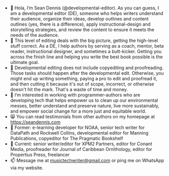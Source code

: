 - 👋 Hola, I’m Sean Dennis (@developmental-editor). As you can guess, I am a developmental editor (DE), someone who helps writers understand their audience, organize their ideas, develop outlines and content outlines (yes, there is a difference), apply instructional-design and storytelling strategies, and review the content to ensure it meets the needs of the audience. 
- 🦉 This level of editing deals with the big picture, getting the high-level stuff correct. As a DE, I help authors by serving as a coach, mentor, beta reader, instructional designer, and sometimes a butt-kicker. Getting you across the finish line and helping you write the best book possible is the ultimate goal.
- 📝 Developmental editing does not include copyediting and proofreading. Those tasks should happen after the developmental edit. Otherwise, you might end up writing something,  paying a pro to edit and proofread it, and then cutting it because it's out of scope, incorrect, or otherwise doesn't hit the mark. That's a waste of time and money.
- 👀 I’m interested in working with programmer-authors who are developing tech that helps empower us to clean up our environmental messes, better understand and preserve nature, live more sustainably, and empower social change for a more just and equitable world.
- 😸 You can read testimonials from other authors on my homepage at https://seandennis.com
- 🧾 Former: e-learning developer for NOAA, senior tech writer for DataPath and Rockwell Collins, developmental editor for Manning Publications, copyeditor for The Pragmatic Bookshelf
- 🎷 Current: senior writer/editor for XPM2 Partners, editor for Conant Media, proofreader for Journal of Caribbean Ornithology, editor for Propertius Press, freelancer
- 📫 Message me at musictechwriter@gmail.com or ping me on WhatsApp via my website.

<!---
developmental-editor/developmental-editor is a ✨ special ✨ repository because its `README.md` (this file) appears on your GitHub profile.
You can click the Preview link to take a look at your changes.
--->
